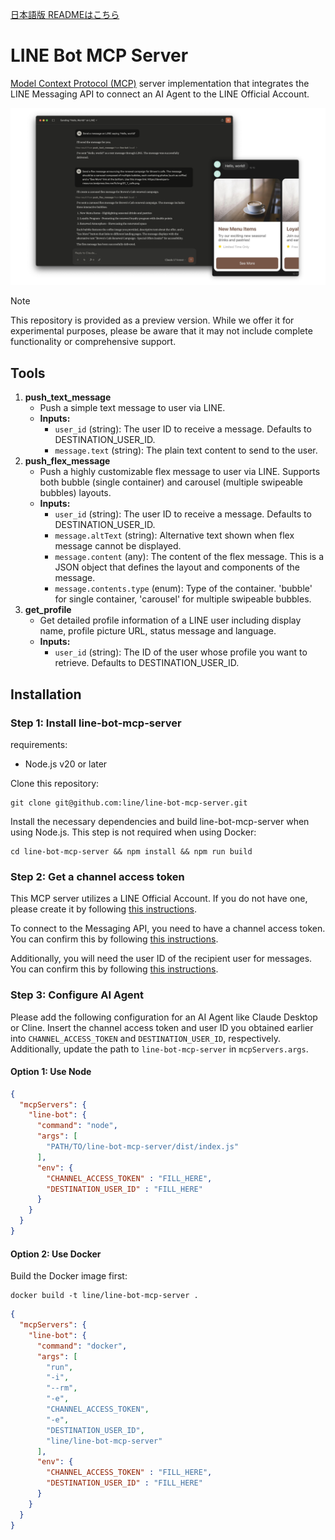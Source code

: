 [日本語版 READMEはこちら](README.ja.md)

# LINE Bot MCP Server

[Model Context Protocol (MCP)](https://github.com/modelcontextprotocol) server implementation that integrates the LINE Messaging API to connect an AI Agent to the LINE Official Account.

![](/assets/demo.png)

> [!NOTE]
> This repository is provided as a preview version. While we offer it for experimental purposes, please be aware that it may not include complete functionality or comprehensive support.

## Tools

1. **push_text_message**
   - Push a simple text message to user via LINE.
   - **Inputs:**
     - `user_id` (string): The user ID to receive a message. Defaults to DESTINATION_USER_ID.
     - `message.text` (string): The plain text content to send to the user.
2. **push_flex_message**
   - Push a highly customizable flex message to user via LINE. Supports both bubble (single container) and carousel (multiple swipeable bubbles) layouts.
   - **Inputs:**
     - `user_id` (string): The user ID to receive a message. Defaults to DESTINATION_USER_ID.
     - `message.altText` (string): Alternative text shown when flex message cannot be displayed.
     - `message.content` (any): The content of the flex message. This is a JSON object that defines the layout and components of the message.
     - `message.contents.type` (enum): Type of the container. 'bubble' for single container, 'carousel' for multiple swipeable bubbles.
3. **get_profile**
   - Get detailed profile information of a LINE user including display name, profile picture URL, status message and language.
   - **Inputs:**
     - `user_id` (string): The ID of the user whose profile you want to retrieve. Defaults to DESTINATION_USER_ID.


## Installation

### Step 1: Install line-bot-mcp-server

requirements:
- Node.js v20 or later

Clone this repository:

```
git clone git@github.com:line/line-bot-mcp-server.git
```

Install the necessary dependencies and build line-bot-mcp-server when using Node.js. This step is not required when using Docker:

```
cd line-bot-mcp-server && npm install && npm run build
```

### Step 2: Get a channel access token

This MCP server utilizes a LINE Official Account. If you do not have one, please create it by following [this instructions](https://www.linebiz.com/jp-en/manual/OfficialAccountManager/new_account/). 

To connect to the Messaging API, you need to have a channel access token. You can confirm this by following [this instructions](https://developers.line.biz/en/docs/basics/channel-access-token/#long-lived-channel-access-token).

Additionally, you will need the user ID of the recipient user for messages. You can confirm this by following [this instructions](https://developers.line.biz/en/docs/messaging-api/getting-user-ids/#get-own-user-id).

### Step 3: Configure AI Agent

Please add the following configuration for an AI Agent like Claude Desktop or Cline. 
Insert the channel access token and user ID you obtained earlier into `CHANNEL_ACCESS_TOKEN` and `DESTINATION_USER_ID`, respectively. 
Additionally, update the path to `line-bot-mcp-server` in  `mcpServers.args`.

#### Option 1: Use Node

```json
{
  "mcpServers": {
    "line-bot": {
      "command": "node",
      "args": [
        "PATH/TO/line-bot-mcp-server/dist/index.js"
      ],
      "env": {
        "CHANNEL_ACCESS_TOKEN" : "FILL_HERE",
        "DESTINATION_USER_ID" : "FILL_HERE"
      }
    }
  }
}
```

#### Option 2: Use Docker

Build the Docker image first:
```
docker build -t line/line-bot-mcp-server .
```

```json
{
  "mcpServers": {
    "line-bot": {
      "command": "docker",
      "args": [
        "run",
        "-i",
        "--rm",
        "-e",
        "CHANNEL_ACCESS_TOKEN",
        "-e",
        "DESTINATION_USER_ID",
        "line/line-bot-mcp-server"
      ],
      "env": {
        "CHANNEL_ACCESS_TOKEN" : "FILL_HERE",
        "DESTINATION_USER_ID" : "FILL_HERE"
      }
    }
  }
}
```
